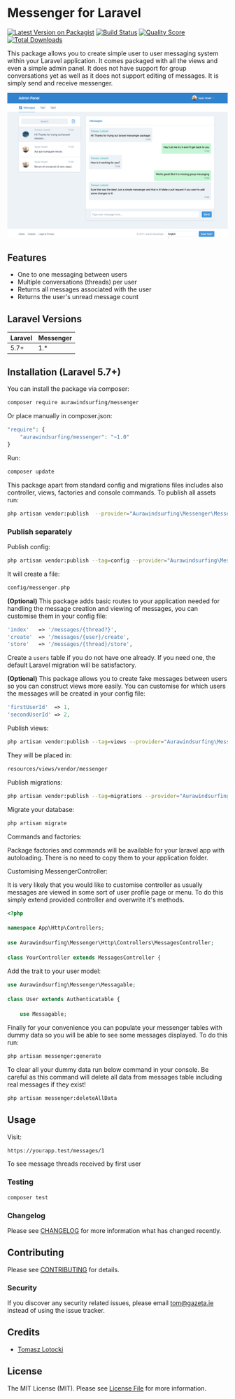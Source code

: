 # Messenger for Laravel

[![Latest Version on Packagist](https://img.shields.io/packagist/v/aurawindsurfing/messenger.svg?style=flat-square)](https://packagist.org/packages/aurawindsurfing/messenger)
[![Build Status](https://img.shields.io/travis/aurawindsurfing/messenger/master.svg?style=flat-square)](https://travis-ci.org/aurawindsurfing/messenger)
[![Quality Score](https://img.shields.io/scrutinizer/g/aurawindsurfing/messenger.svg?style=flat-square)](https://scrutinizer-ci.com/g/aurawindsurfing/messenger)
[![Total Downloads](https://img.shields.io/packagist/dt/aurawindsurfing/messenger.svg?style=flat-square)](https://packagist.org/packages/aurawindsurfing/messenger)

This package allows you to create simple user to user messaging system  within your Laravel application. It comes packaged with all the views and even a simple admin panel.
It does not have support for group conversations yet as well as it does not support editing of messages. It is simply send and receive messenger.

![Messenger Dashboard](https://github.com/aurawindsurfing/messenger/blob/master/messages_dashboard.png?raw=true)

## Features
* One to one messaging between users
* Multiple conversations (threads) per user
* Returns all messages associated with the user
* Returns the user's unread message count


## Laravel Versions

Laravel | Messenger
--- | ---
5.7+ | 1.*

## Installation (Laravel 5.7+)

You can install the package via composer:

```bash
composer require aurawindsurfing/messenger
```

Or place manually in composer.json:

```php
"require": {
    "aurawindsurfing/messenger": "~1.0"
}
```

Run:

```bash
composer update
```

This package apart from standard config and migrations files includes also controller, views, factories and console commands. To publish all assets run:
```bash
php artisan vendor:publish  --provider="Aurawindsurfing\Messenger\MessengerServiceProvider"
```

### Publish separately

Publish config:

```bash
php artisan vendor:publish --tag=config --provider="Aurawindsurfing\Messenger\MessengerServiceProvider"
```
It will create a file:
```bash
config/messenger.php
```

**(Optional)** This package adds basic routes to your application needed for handling the message creation and viewing of messages, you can customise them in your config file:

```php
'index'   => '/messages/{thread?}',
'create'  => '/messages/{user}/create',
'store'   => '/messages/{thread}/store',
```

Create a `users` table if you do not have one already. If you need one, the default Laravel migration will be satisfactory.

**(Optional)** This package allows you to create fake messages between users so you can construct views more easily. You can customise for which users the messages will be created in your config file:

```php
'firstUserId'  => 1,
'secondUserId' => 2,
```

Publish views:

```bash
php artisan vendor:publish --tag=views --provider="Aurawindsurfing\Messenger\MessengerServiceProvider"
```

They will be placed in:
```bash
resources/views/vendor/messenger
```
    
Publish migrations:

```bash
php artisan vendor:publish --tag=migrations --provider="Aurawindsurfing\Messenger\MessengerServiceProvider" 
```

Migrate your database:

```bash
php artisan migrate
```

Commands and factories:

Package factories and commands will be available for your laravel app with autoloading. There is no need to copy them to your application folder.

Customising MessengerController:

It is very likely that you would like to customise controller as usually messages are viewed in some sort of user profile page or menu.
To do this simply extend provided controller and overwrite it's methods.

```php
<?php

namespace App\Http\Controllers;

use Aurawindsurfing\Messenger\Http\Controllers\MessagesController;

class YourController extends MessagesController {
```

Add the trait to your user model:

```php
use Aurawindsurfing\Messenger\Messagable;

class User extends Authenticatable {

    use Messagable;

```

Finally for your convenience you can populate your messenger tables with dummy data so you will be able to see some messages displayed. To do this run:
```bash
php artisan messenger:generate
```
To clear all your dummy data run below command in your console. Be careful as this command will delete all data from messages table including real messages if they exist!
```bash
php artisan messenger:deleteAllData
```



## Usage

Visit:

```bash
https://yourapp.test/messages/1
```
To see message threads received by first user

### Testing

``` bash
composer test
```

### Changelog

Please see [CHANGELOG](CHANGELOG.md) for more information what has changed recently.

## Contributing

Please see [CONTRIBUTING](CONTRIBUTING.md) for details.

### Security

If you discover any security related issues, please email tom@gazeta.ie instead of using the issue tracker.

## Credits

- [Tomasz Lotocki](https://github.com/aurawindsurfing)

## License

The MIT License (MIT). Please see [License File](LICENSE.md) for more information.

